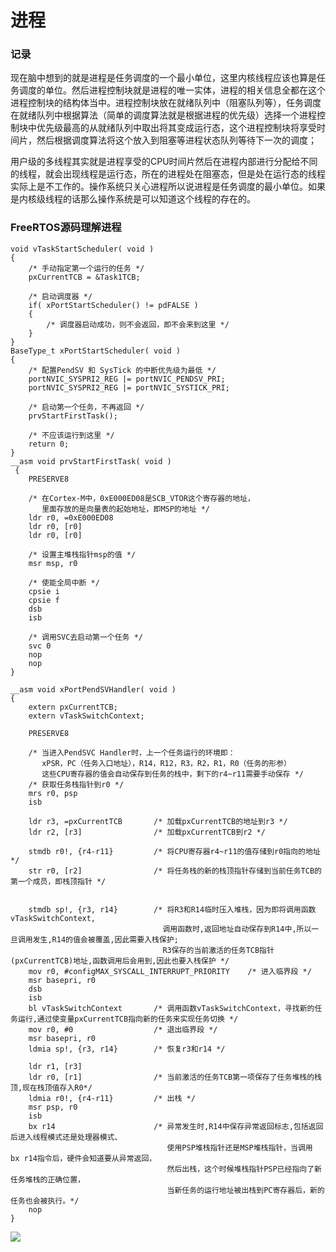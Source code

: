 # 进程

### 记录

现在脑中想到的就是进程是任务调度的一个最小单位，这里内核线程应该也算是任务调度的单位。然后进程控制块就是进程的唯一实体，进程的相关信息全都在这个进程控制块的结构体当中。进程控制块放在就绪队列中（阻塞队列等），任务调度在就绪队列中根据算法（简单的调度算法就是根据进程的优先级）选择一个进程控制块中优先级最高的从就绪队列中取出将其变成运行态，这个进程控制块将享受时间片，然后根据调度算法将这个放入到阻塞等进程状态队列等待下一次的调度；&#x20;

用户级的多线程其实就是进程享受的CPU时间片然后在进程内部进行分配给不同的线程，就会出现线程是运行态，所在的进程处在阻塞态，但是处在运行态的线程实际上是不工作的。操作系统只关心进程所以说进程是任务调度的最小单位。如果是内核级线程的话那么操作系统是可以知道这个线程的存在的。

### FreeRTOS源码理解进程

```
void vTaskStartScheduler( void )
{
    /* 手动指定第一个运行的任务 */
    pxCurrentTCB = &Task1TCB;
    
    /* 启动调度器 */
    if( xPortStartScheduler() != pdFALSE )
    {
        /* 调度器启动成功，则不会返回，即不会来到这里 */
    }
}
BaseType_t xPortStartScheduler( void )
{
    /* 配置PendSV 和 SysTick 的中断优先级为最低 */
	portNVIC_SYSPRI2_REG |= portNVIC_PENDSV_PRI;
	portNVIC_SYSPRI2_REG |= portNVIC_SYSTICK_PRI;

	/* 启动第一个任务，不再返回 */
	prvStartFirstTask();

	/* 不应该运行到这里 */
	return 0;
}
__asm void prvStartFirstTask( void )
 {
	PRESERVE8

	/* 在Cortex-M中，0xE000ED08是SCB_VTOR这个寄存器的地址，
       里面存放的是向量表的起始地址，即MSP的地址 */
	ldr r0, =0xE000ED08
	ldr r0, [r0]
	ldr r0, [r0]

	/* 设置主堆栈指针msp的值 */
	msr msp, r0
    
	/* 使能全局中断 */
	cpsie i
	cpsie f
	dsb
	isb
	
    /* 调用SVC去启动第一个任务 */
	svc 0  
	nop
	nop
}

__asm void xPortPendSVHandler( void )
{
	extern pxCurrentTCB;
	extern vTaskSwitchContext;

	PRESERVE8

    /* 当进入PendSVC Handler时，上一个任务运行的环境即：
       xPSR，PC（任务入口地址），R14，R12，R3，R2，R1，R0（任务的形参）
       这些CPU寄存器的值会自动保存到任务的栈中，剩下的r4~r11需要手动保存 */
    /* 获取任务栈指针到r0 */
	mrs r0, psp
	isb

	ldr	r3, =pxCurrentTCB		/* 加载pxCurrentTCB的地址到r3 */
	ldr	r2, [r3]                /* 加载pxCurrentTCB到r2 */

	stmdb r0!, {r4-r11}			/* 将CPU寄存器r4~r11的值存储到r0指向的地址 */
	str r0, [r2]                /* 将任务栈的新的栈顶指针存储到当前任务TCB的第一个成员，即栈顶指针 */				
                               

	stmdb sp!, {r3, r14}        /* 将R3和R14临时压入堆栈，因为即将调用函数vTaskSwitchContext,
                                  调用函数时,返回地址自动保存到R14中,所以一旦调用发生,R14的值会被覆盖,因此需要入栈保护;
                                  R3保存的当前激活的任务TCB指针(pxCurrentTCB)地址,函数调用后会用到,因此也要入栈保护 */
	mov r0, #configMAX_SYSCALL_INTERRUPT_PRIORITY    /* 进入临界段 */
	msr basepri, r0
	dsb
	isb
	bl vTaskSwitchContext       /* 调用函数vTaskSwitchContext，寻找新的任务运行,通过使变量pxCurrentTCB指向新的任务来实现任务切换 */ 
	mov r0, #0                  /* 退出临界段 */
	msr basepri, r0
	ldmia sp!, {r3, r14}        /* 恢复r3和r14 */

	ldr r1, [r3]
	ldr r0, [r1] 				/* 当前激活的任务TCB第一项保存了任务堆栈的栈顶,现在栈顶值存入R0*/
	ldmia r0!, {r4-r11}			/* 出栈 */
	msr psp, r0
	isb
	bx r14                      /* 异常发生时,R14中保存异常返回标志,包括返回后进入线程模式还是处理器模式、
                                   使用PSP堆栈指针还是MSP堆栈指针，当调用 bx r14指令后，硬件会知道要从异常返回，
                                   然后出栈，这个时候堆栈指针PSP已经指向了新任务堆栈的正确位置，
                                   当新任务的运行地址被出栈到PC寄存器后，新的任务也会被执行。*/
	nop
}
```

![](../.gitbook/assets/IMG\_4461.JPG)





